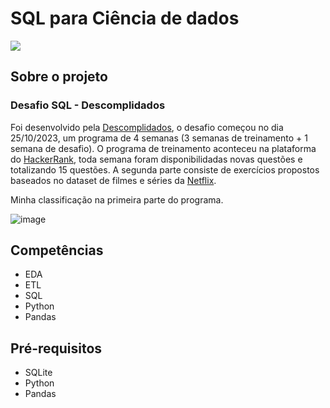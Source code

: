 # SQL para Ciência de dados
![](https://img.shields.io/badge/-SQL-orange?style=plastic)

## Sobre o projeto

### Desafio SQL - Descomplidados

Foi desenvolvido pela [Descomplidados](https://www.linkedin.com/company/descomplidados/), o desafio começou no dia 25/10/2023, um programa de 4 semanas (3 semanas de treinamento + 1 semana de desafio).
O programa de treinamento aconteceu na plataforma do [HackerRank](https://www.hackerrank.com/desafio-sql-descomplidados), toda semana foram disponibilidadas novas questões e totalizando 15 questões.
A segunda parte consiste de exercícios propostos baseados no dataset de filmes e séries da [Netflix](https://www.kaggle.com/datasets/shivamb/netflix-shows).

<p>Minha classificação na primeira parte do programa.</p>

![image](https://github.com/DeyvedAntonio/estudos_Analista/assets/26858993/60f53b0b-d23e-45b2-9df9-ed01d5e91830)

## Competências
- EDA
- ETL
- SQL
- Python
- Pandas

## Pré-requisitos
- SQLite
- Python
- Pandas
